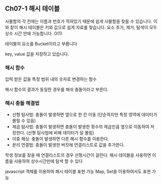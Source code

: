 ## Ch07-1 해시 테이블

사물함의 각 칸에는 이름과 번호가 적혀있기 때문에 쉽게 사물함을 찾을 수 있습니다.
이와 캍이 해시 테이블은 키와 값으로 쉽게 자료를 찾습니다.
요소 추가, 제거, 탐색이 모두 상수 시간 만에 가능합니다. O(1)

테이블의 요소를 Bucket이라고 부릅니다

key, value 값을 저장하고 있습니다.

### 해시 함수

입력 받은 값을 특정 범위 내의 숫자로 변경하는 함수

해시 함수의 결과가 동일한 경우를 해쉬 충돌이라고 부른다.

### 해시 충돌 해결법

- 선형 탐사법: 충돌이 발생하면 옆으로 한 칸 이동 (단순하지만 특정 영역에 데이터가 몰릴 수 있음)
- 제곱 탐사법: 충돌이 발생하면 충돌이 발생한 횟수의 제곱만큼 옆으로 이동하여 저장한다. (선형 탐사법에 비해 데이터가 덜 몰림)
- 이중 해싱: 충돌이 발생하면 다른 해시 함수를 이용한다.
- 분리 연결법: 충돌이 발생한 버킷에 연결리스트로 값을 추가한다.

학생 정보를 찾을 때 연결리스트의 경우 선형시간이 걸린다. 해시 테이블을 사용하면 이름을 사용하여 상수시간만에 탐색 할 수 있다

javascript 객체를 이용하여 해시 테이블 표현 가능
Map, Set을 이용하여서도 표현 가능
